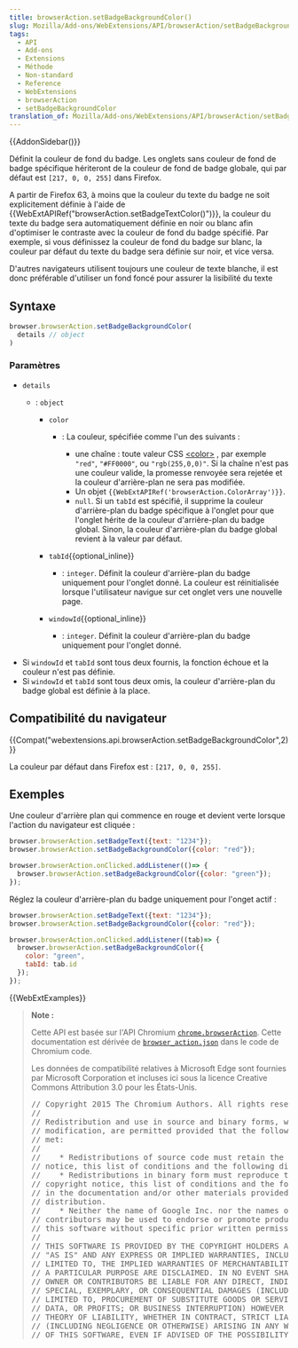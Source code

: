 ```yaml
---
title: browserAction.setBadgeBackgroundColor()
slug: Mozilla/Add-ons/WebExtensions/API/browserAction/setBadgeBackgroundColor
tags:
  - API
  - Add-ons
  - Extensions
  - Méthode
  - Non-standard
  - Reference
  - WebExtensions
  - browserAction
  - setBadgeBackgroundColor
translation_of: Mozilla/Add-ons/WebExtensions/API/browserAction/setBadgeBackgroundColor
---
```

{{AddonSidebar()}}

Définit la couleur de fond du badge. Les onglets sans couleur de fond de badge spécifique hériteront de la couleur de fond de badge globale, qui par défaut est `[217, 0, 0, 255]` dans Firefox.

A partir de Firefox 63, à moins que la couleur du texte du badge ne soit explicitement définie à l'aide de {{WebExtAPIRef("browserAction.setBadgeTextColor()")}}, la couleur du texte du badge sera automatiquement définie en noir ou blanc afin d'optimiser le contraste avec la couleur de fond du badge spécifié. Par exemple, si vous définissez la couleur de fond du badge sur blanc, la couleur par défaut du texte du badge sera définie sur noir, et vice versa.

D'autres navigateurs utilisent toujours une couleur de texte blanche, il est donc préférable d'utiliser un fond foncé pour assurer la lisibilité du texte

## Syntaxe

```js
browser.browserAction.setBadgeBackgroundColor(
  details // object
)
```

### Paramètres

- `details`

  - : `object`

    - `color`

      - : La couleur, spécifiée comme l'un des suivants :

        - une chaîne : toute valeur CSS [\<color>](/fr/docs/Web/CSS/color_value) , par exemple `"red"`, `"#FF0000"`, ou `"rgb(255,0,0)"`. Si la chaîne n'est pas une couleur valide, la promesse renvoyée sera rejetée et la couleur d'arrière-plan ne sera pas modifiée.
        - Un objet `{{WebExtAPIRef('browserAction.ColorArray')}}`.
        - `null`. Si un `tabId` est spécifié, il supprime la couleur d'arrière-plan du badge spécifique à l'onglet pour que l'onglet hérite de la couleur d'arrière-plan du badge global. Sinon, la couleur d'arrière-plan du badge global revient à la valeur par défaut.

    - `tabId`{{optional_inline}}
      - : `integer`. Définit la couleur d'arrière-plan du badge uniquement pour l'onglet donné. La couleur est réinitialisée lorsque l'utilisateur navigue sur cet onglet vers une nouvelle page.
    - `windowId`{{optional_inline}}
      - : `integer`. Définit la couleur d'arrière-plan du badge uniquement pour l'onglet donné.

<!---->

- Si `windowId` et `tabId` sont tous deux fournis, la fonction échoue et la couleur n'est pas définie.
- Si `windowId` et `tabId` sont tous deux omis, la couleur d'arrière-plan du badge global est définie à la place.

## Compatibilité du navigateur

{{Compat("webextensions.api.browserAction.setBadgeBackgroundColor",2)}}

La couleur par défaut dans Firefox est : `[217, 0, 0, 255]`.

## Exemples

Une couleur d'arrière plan qui commence en rouge et devient  verte lorsque l'action du navigateur est cliquée :

```js
browser.browserAction.setBadgeText({text: "1234"});
browser.browserAction.setBadgeBackgroundColor({color: "red"});

browser.browserAction.onClicked.addListener(()=> {
  browser.browserAction.setBadgeBackgroundColor({color: "green"});
});
```

Réglez la couleur d'arrière-plan du badge uniquement pour l'onget actif :

```js
browser.browserAction.setBadgeText({text: "1234"});
browser.browserAction.setBadgeBackgroundColor({color: "red"});

browser.browserAction.onClicked.addListener((tab)=> {
  browser.browserAction.setBadgeBackgroundColor({
    color: "green",
    tabId: tab.id
  });
});
```

{{WebExtExamples}}

> **Note :**
>
> Cette API est basée sur l'API Chromium [`chrome.browserAction`](https://developer.chrome.com/extensions/browserAction). Cette documentation est dérivée de [`browser_action.json`](https://chromium.googlesource.com/chromium/src/+/master/chrome/common/extensions/api/browser_action.json) dans le code de Chromium code.
>
> Les données de compatibilité relatives à Microsoft Edge sont fournies par Microsoft Corporation et incluses ici sous la licence Creative Commons Attribution 3.0 pour les États-Unis.
>
> <div class="hidden"><pre>// Copyright 2015 The Chromium Authors. All rights reserved.
> //
> // Redistribution and use in source and binary forms, with or without
> // modification, are permitted provided that the following conditions are
> // met:
> //
> //    * Redistributions of source code must retain the above copyright
> // notice, this list of conditions and the following disclaimer.
> //    * Redistributions in binary form must reproduce the above
> // copyright notice, this list of conditions and the following disclaimer
> // in the documentation and/or other materials provided with the
> // distribution.
> //    * Neither the name of Google Inc. nor the names of its
> // contributors may be used to endorse or promote products derived from
> // this software without specific prior written permission.
> //
> // THIS SOFTWARE IS PROVIDED BY THE COPYRIGHT HOLDERS AND CONTRIBUTORS
> // "AS IS" AND ANY EXPRESS OR IMPLIED WARRANTIES, INCLUDING, BUT NOT
> // LIMITED TO, THE IMPLIED WARRANTIES OF MERCHANTABILITY AND FITNESS FOR
> // A PARTICULAR PURPOSE ARE DISCLAIMED. IN NO EVENT SHALL THE COPYRIGHT
> // OWNER OR CONTRIBUTORS BE LIABLE FOR ANY DIRECT, INDIRECT, INCIDENTAL,
> // SPECIAL, EXEMPLARY, OR CONSEQUENTIAL DAMAGES (INCLUDING, BUT NOT
> // LIMITED TO, PROCUREMENT OF SUBSTITUTE GOODS OR SERVICES; LOSS OF USE,
> // DATA, OR PROFITS; OR BUSINESS INTERRUPTION) HOWEVER CAUSED AND ON ANY
> // THEORY OF LIABILITY, WHETHER IN CONTRACT, STRICT LIABILITY, OR TORT
> // (INCLUDING NEGLIGENCE OR OTHERWISE) ARISING IN ANY WAY OUT OF THE USE
> // OF THIS SOFTWARE, EVEN IF ADVISED OF THE POSSIBILITY OF SUCH DAMAGE.
> </pre></div>
